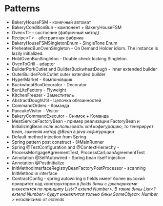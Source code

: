 # Patterns
* BakeryHouseFSM - конечный автомат
* BakeryConditionBun - компонент + BakeryHouseFSM
* Oven<T\> - состояние (фабричный метод)
* Recipe<T\> - абстрактная фабрика
* BakeryHouseFSMSingletonEnum - SingleTone Enum
* PreheatedBunOvenSingleton - On Demand Holder idiom. The instance is lazily initialized.
* HoldOvenBunSingleton - Double check locking Singleton.
* OvenToGrill - adapter
* BuilderPorkCutlet and BuilderBuckwheatDough - inner extended builder
* OuterBuilderPorkCutlet outer extended builder
* HyperMarket - Компоновщик
* BuckwheatBunDecorator - Decorator
* BunLiteFactory - Flyweight
* KitchenFreezer - Заместитель
* AbstractDoughUtil - Цепочка обязанностей
* CommandOrders - Команда
* PancakeVisitor - Visitor
* BakeryCommandExecutor - Снимок + Команда
* MeatServiceFactoryBean - пример реализации FactoryBean и InitializingBean
   *если использовать xml кофигурацию, то генерирует bean, заменяя метод @Bean в java кофигурации*
* Default method injection from Spring
* Spring pattern post construct - @MainRunner
* Spring @TestConfiguration and @ContextHierarchy - ProcessMortgageAgreementTest, ProcessCarLoanAgreementTest
* Annotation @SelfAutowired - Spring  bean itself injection 
* Annotation @PostInitialize
* InitMethodInterfaceRegistryBeanFactoryPostProcessor - scanning InitMethod in interface 
* ContractConfig - spring autowiring в fields имеет более высокий приоритет над конструктором 
   </n> *в fields бины с дженериками инжектятся по принципу List<? extend Number>. В такие бины </n>
   List<? extend Number> будут инжектится только бины SomeObject< Number > независимо от extends* 